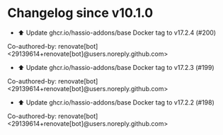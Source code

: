 # Changelog since v10.1.0
- ⬆️ Update ghcr.io/hassio-addons/base Docker tag to v17.2.4 (#200)

Co-authored-by: renovate[bot] <29139614+renovate[bot]@users.noreply.github.com> 
- ⬆️ Update ghcr.io/hassio-addons/base Docker tag to v17.2.3 (#199)

Co-authored-by: renovate[bot] <29139614+renovate[bot]@users.noreply.github.com> 
- ⬆️ Update ghcr.io/hassio-addons/base Docker tag to v17.2.2 (#198)

Co-authored-by: renovate[bot] <29139614+renovate[bot]@users.noreply.github.com> 
